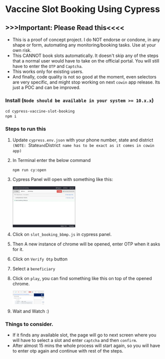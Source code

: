 # Vaccine Slot Booking Using Cypress

## >>>Important: Please Read this<<<<
* This is a proof of concept project. I do NOT endorse or condone, in any shape or form, automating any monitoring/booking tasks. Use at your own risk.
* This CANNOT book slots automatically. It doesn't skip any of the steps that a normal user would have to take on the official portal. You will still have to enter the `OTP` and `Captcha`.
* This works only for existing users.
* And finally, code quality is not so good at the moment, even selectors are very specific, and might stop working on next `cowin` app release. Its just a POC and can be improved.

### Install (`Node should be available in your system >= 10.x.x`)
```
cd cypress-vaccine-slot-booking
npm i
```

### Steps to run this
1. Update `cypress.env.json` with your phone number, state and district `(NOTE: `State` and `District` name has to be exact as it comes in cowin app)`

2. In Terminal enter the below command

    ```
    npm run cy:open
    ```
3. Cypress Panel will open with something like this:

    <img src="./assets/cypress_panel.png" alt="drawing" style="width:200px;display:block;"/>

4. Click on `slot_booking_bbmp.js` in cypress panel.

5. Then A new instance of chrome will be opened, enter OTP when it asks for it.

6. Click on `Verify Otp` button

7. Select a `beneficiary`

8. Click on `play`, you can find something like this on top of the opened chrome.
    
    <img src="./assets/replay.png" alt="drawing" style="width:100px;display:block;"/>

9. Wait and Watch :)

### Things to consider.

* If it finds any available slot, the page will go to next screen where you will have to select a slot and enter `captcha` and then `confirm`.
* After almost 15 mins the whole process will start again, so you will have to enter otp again and continue with rest of the steps.
